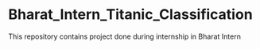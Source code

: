 # Bharat_Intern_Titanic_Classification
This repository contains project done during internship in Bharat Intern

